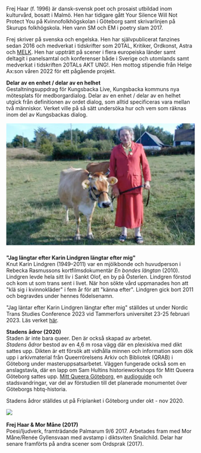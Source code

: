 <p>
    Frej Haar (f. 1996) är dansk-svensk poet och prosaist utbildad inom kulturvård, bosatt i Malmö. Hen har tidigare gått Your Silence Will Not Protect You på Kvinnofolkhögskolan i Göteborg samt skrivarlinjen på Skurups folkhögskola. Hen vann SM och EM i poetry slam 2017.
</p>
<p>
    Frej skriver på svenska och engelska. Hen har självpublicerat fanzines sedan 2016 och medverkat i tidskrifter som 20TAL, Kritiker, Ordkonst, Astra och <a href="https://www.melkmag.com/">MELK</a>. Hen har uppträtt på scener i flera europeiska länder samt deltagit i panelsamtal och konferenser både i Sverige och utomlands samt medverkat i tidskriften 20TALs AKT UNG!. Hen mottog stipendie från Helge Ax:son våren 2022 för ett pågående projekt.
</p>
<p>
    <b>Delar av en enhet / delar av en helhet</b> <br> Gestaltningsuppdrag för Kungsbacka Live, Kungsbacka kommuns nya mötesplats för medborgardialog. Delar av en enhet / delar av en helhet utgick från definitionen av ordet dialog, som alltid specificeras vara mellan två människor. Verket ville på så sätt undersöka hur och vem som räknas inom del av Kungsbackas dialog.
</p>
    
<div class="image-with-credit right">
    <img src="karin_img_adj.png">
</div>
<p>
    <b>"Jag längtar efter Karin Lindgren längtar efter mig"</b> <br> Knut Karin Lindgren (1949–2011) var en mjölkbonde och huvudperson i Rebecka Rasmussons kortfilmsdokumentär <i>En bondes längtan</i> (2010). Lindgren levde hela sitt liv i Sankt Olof, en by på Österlen. Lindgren förstod och kom ut som trans sent i livet. När hon sökte vård uppmanades hon att "klä sig i kvinnokläder" i fem år för att "känna efter". Lindgren gick bort 2011 och begravdes under hennes födelsenamn.
</p>
<p>
    "Jag läntar efter Karin Lindgren längtar efter mig" ställdes ut under Nordic Trans Studies Conference 2023 vid Tammerfors universitet 23-25 februari 2023. Läs verket <a href="https://frejhaar.se/long-for-karin-lindgren.html">här</a>.
</p>
<p>
    <b>Stadens ådror (2020)</b> <br> Staden är inte bara queer. Den är också skapad av arbetet.<br> <i>Stadens ådror</i> bestod av en 4,6 m rosa vägg där en plexiskiva med dikt sattes upp. Dikten är ett försök att vidhålla minnen och information som dök upp i arkivmaterial från Queerrörelsens Arkiv och Bibliotek (QRAB) i Göteborg under masteruppsatsarbetet. Väggen fungerade också som en anslagstavla, där en lapp om Sam Hultins historieworkshops för Mitt Queera Göteborg sattes upp. <a href="https://www.facebook.com/Mitt-Queera-G%C3%B6teborg-106689931276260/">Mitt Queera Göteborg</a>, en <a href="https://izi.travel/browse/ac3eeb6d-4a43-4b07-961a-00edd3492843/sv">audioguide</a> och stadsvandringar, var del av förstudien till det planerade monumentet över Göteborgs hbtq-historia.
</p>
<p>
    Stadens ådror ställdes ut på Friplanket i Göteborg under okt - nov 2020.
</p>
<div class="image-with-credit right">
    <img src="pressbild.png">
</div>
<p>
    <b> Frej Haar & Mor Måne (2017)</b> <br> Poesi/ljudverk, framträdande Palmarum 9/6 2017. Arbetades fram med Mor Måne/Renée Gyllensvaan med avstamp i diktsviten Snailchild. Delar har senare framförts på andra scener som Ordsprak (2017).
</p>
    
